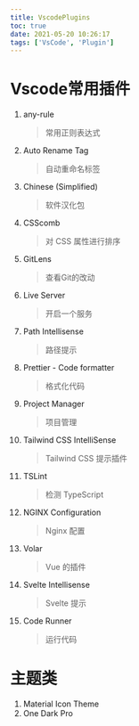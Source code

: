 ```yaml
---
title: VscodePlugins
toc: true
date: 2021-05-20 10:26:17
tags: ['VsCode', 'Plugin']
---
```


# Vscode常用插件

1. any-rule 
   
   > 常用正则表达式
   
2. Auto Rename Tag
   
   > 自动重命名标签
   
3. Chinese (Simplified)
   
   > 软件汉化包
   
4. CSScomb
   
   > 对 CSS 属性进行排序
   
7. GitLens
   
   > 查看Git的改动
   
9. Live Server

   > 开启一个服务

12. Path Intellisense

    > 路径提示

13. Prettier - Code formatter

    > 格式化代码

14. Project Manager

    > 项目管理

16. Tailwind CSS IntelliSense

    > Tailwind CSS 提示插件

17. TSLint

    > 检测 TypeScript

18. NGINX Configuration

    > Nginx 配置

21. Volar

    > Vue 的插件

22. Svelte Intellisense

    > Svelte 提示

24. Code Runner

    > 运行代码



# 主题类

1. Material Icon Theme
2. One Dark Pro

